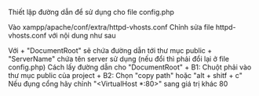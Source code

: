 Thiết lập đường dẫn để sử dụng cho file config.php

Vào xampp/apache/conf/extra/httpd-vhosts.conf
Chỉnh sửa file httpd-vhosts.conf với nội dung như sau

Với 
    + "DocumentRoot" sẽ chứa đường dẫn tới thư mục public
    + "ServerName" chứa tên server sử dụng (nếu đổi thì phải đổi lại ở file config.php)
Cách lấy đường dẫn cho "DocumentRoot"
    + B1: Chuột phải vào thư mục public của project
    + B2: Chọn "copy path" hoặc "alt + shitf + c"
Nếu đụng cổng hãy chỉnh "<VirtualHost *:80>" sang giá trị khác 80
<!-- 

<VirtualHost *:80>
DocumentRoot "C:/xampp/htdocs"
ServerName localhost
</VirtualHost>
<VirtualHost *:80>
DocumentRoot "C:\Users\WIN\Desktop\NienLuan\ct271-project-KhangDuong283\backend-coffee_management\ct271\api\public"
ServerName nienluan.localhost
# Set access permission
<Directory "C:\Users\WIN\Desktop\NienLuan\ct271-project-KhangDuong283\backend-coffee_management\ct271\api\public">
Options Indexes FollowSymLinks Includes ExecCGI
AllowOverride All
Require all granted
</Directory>
</VirtualHost> 

-->